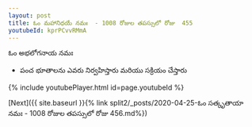 ```yaml
---
layout: post
title: ఓం మహానిధయే నమః  - 1008 రోజుల తపస్సులో రోజు  455
youtubeId: kprPCvvRMmA
---
```

 
 
 ఓం అభలోగనాయ నమః  
 
 -  పంచ భూతాలను ఎవరు నిర్వహిస్తారు మరియు సక్రియం చేస్తారు 
 
  
 
  
 
 
 
 
 
 


{% include youtubePlayer.html id=page.youtubeId %}
 
[Next]({{ site.baseurl }}{% link  split2/_posts/2020-04-25-ఓం సత్కృతాయా నమః  - 1008 రోజుల తపస్సులో రోజు  456.md%})
 
